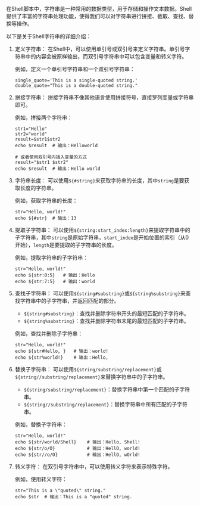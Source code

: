 在Shell脚本中，字符串是一种常用的数据类型，用于存储和操作文本数据。Shell提供了丰富的字符串处理功能，使得我们可以对字符串进行拼接、截取、查找、替换等操作。

以下是关于Shell字符串的详细介绍：

1. 定义字符串：
   在Shell中，可以使用单引号或双引号来定义字符串。单引号字符串中的内容会被原样输出，而双引号字符串中可以包含变量和转义字符。

   例如，定义一个单引号字符串和一个双引号字符串：
   ```shell
   single_quote='This is a single-quoted string.'
   double_quote="This is a double-quoted string."
   ```

2. 拼接字符串：
   拼接字符串不像其他语言使用拼接符号，直接罗列变量或字符串即可。

   例如，拼接两个字符串：
   ```shell
   str1="Hello"
   str2="world"
   result=$str1$str2
   echo $result  # 输出：Helloworld

   # 或者使用双引号内插入变量的方式
   result="$str1 $str2"
   echo $result  # 输出：Hello world
   ```

3. 字符串长度：
   可以使用`${#string}`来获取字符串的长度，其中`string`是要获取长度的字符串。

   例如，获取字符串的长度：
   ```shell
   str="Hello, world!"
   echo ${#str}  # 输出：13
   ```

4. 提取子字符串：
   可以使用`${string:start_index:length}`来提取字符串中的子字符串，其中`string`是原始字符串，`start_index`是开始位置的索引（从0开始），`length`是要提取的子字符串的长度。

   例如，提取字符串的子字符串：
   ```shell
   str="Hello, world!"
   echo ${str:0:5}   # 输出：Hello
   echo ${str:7:5}   # 输出：world
   ```

5. 查找子字符串：
   可以使用`${string#substring}`或`${string%substring}`来查找字符串中的子字符串，并返回匹配的部分。

   - `${string#substring}`：查找并删除字符串开头的最短匹配的子字符串。
   - `${string%substring}`：查找并删除字符串末尾的最短匹配的子字符串。

   例如，查找并删除子字符串：
   ```shell
   str="Hello, world!"
   echo ${str#Hello, }   # 输出：world!
   echo ${str%world!}    # 输出：Hello,
   ```

6. 替换子字符串：
   可以使用`${string/substring/replacement}`或`${string//substring/replacement}`来替换字符串中的子字符串。

   - `${string/substring/replacement}`：替换字符串中第一个匹配的子字符串。
   - `${string//substring/replacement}`：替换字符串中所有匹配的子字符串。

   例如，替换子字符串：
   ```shell
   str="Hello, world!"
   echo ${str/world/Shell}    # 输出：Hello, Shell!
   echo ${str/o/O}            # 输出：HellO, world!
   echo ${str//o/O}           # 输出：HellO, wOrld!
   ```

7. 转义字符：
   在双引号字符串中，可以使用转义字符来表示特殊字符。

   例如，使用转义字符：
   ```shell
   str="This is a \"quoted\" string."
   echo $str  # 输出：This is a "quoted" string.
   ```